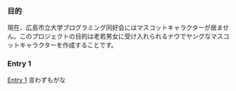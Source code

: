 ### 目的
現在、広島市立大学プログラミング同好会にはマスコットキャラクターが居ません。このプロジェクトの目的は老若男女に受け入れられるナウでヤングなマスコットキャラクターを作成することです。

### Entry 1
[Entry 1](https://github.com/hcu-club/mascot/blob/master/image/1.png)
言わずもがな
